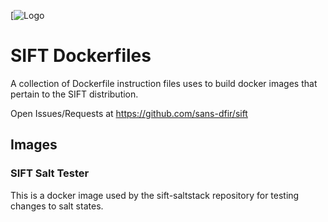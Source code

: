 [![Logo](https://digital-forensics.sans.org/images/sift.png)

# SIFT Dockerfiles

A collection of Dockerfile instruction files uses to build docker images that pertain to the SIFT distribution.

Open Issues/Requests at https://github.com/sans-dfir/sift


## Images

### SIFT Salt Tester

This is a docker image used by the sift-saltstack repository for testing changes to salt states.
